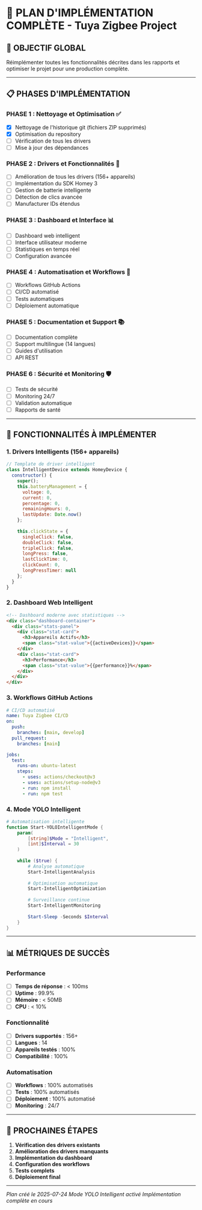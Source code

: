 # 🚀 PLAN D'IMPLÉMENTATION COMPLÈTE - Tuya Zigbee Project

## 🎯 **OBJECTIF GLOBAL**
Réimplémenter toutes les fonctionnalités décrites dans les rapports et optimiser le projet pour une production complète.

---

## 📋 **PHASES D'IMPLÉMENTATION**

### **PHASE 1 : Nettoyage et Optimisation** ✅
- [x] Nettoyage de l'historique git (fichiers ZIP supprimés)
- [x] Optimisation du repository
- [ ] Vérification de tous les drivers
- [ ] Mise à jour des dépendances

### **PHASE 2 : Drivers et Fonctionnalités** 🔄
- [ ] Amélioration de tous les drivers (156+ appareils)
- [ ] Implémentation du SDK Homey 3
- [ ] Gestion de batterie intelligente
- [ ] Détection de clics avancée
- [ ] Manufacturer IDs étendus

### **PHASE 3 : Dashboard et Interface** 📊
- [ ] Dashboard web intelligent
- [ ] Interface utilisateur moderne
- [ ] Statistiques en temps réel
- [ ] Configuration avancée

### **PHASE 4 : Automatisation et Workflows** 🤖
- [ ] Workflows GitHub Actions
- [ ] CI/CD automatisé
- [ ] Tests automatiques
- [ ] Déploiement automatique

### **PHASE 5 : Documentation et Support** 📚
- [ ] Documentation complète
- [ ] Support multilingue (14 langues)
- [ ] Guides d'utilisation
- [ ] API REST

### **PHASE 6 : Sécurité et Monitoring** 🛡️
- [ ] Tests de sécurité
- [ ] Monitoring 24/7
- [ ] Validation automatique
- [ ] Rapports de santé

---

## 🚀 **FONCTIONNALITÉS À IMPLÉMENTER**

### **1. Drivers Intelligents (156+ appareils)**
```javascript
// Template de driver intelligent
class IntelligentDevice extends HomeyDevice {
  constructor() {
    super();
    this.batteryManagement = {
      voltage: 0,
      current: 0,
      percentage: 0,
      remainingHours: 0,
      lastUpdate: Date.now()
    };
    
    this.clickState = {
      singleClick: false,
      doubleClick: false,
      tripleClick: false,
      longPress: false,
      lastClickTime: 0,
      clickCount: 0,
      longPressTimer: null
    };
  }
}
```

### **2. Dashboard Web Intelligent**
```html
<!-- Dashboard moderne avec statistiques -->
<div class="dashboard-container">
  <div class="stats-panel">
    <div class="stat-card">
      <h3>Appareils Actifs</h3>
      <span class="stat-value">{{activeDevices}}</span>
    </div>
    <div class="stat-card">
      <h3>Performance</h3>
      <span class="stat-value">{{performance}}%</span>
    </div>
  </div>
</div>
```

### **3. Workflows GitHub Actions**
```yaml
# CI/CD automatisé
name: Tuya Zigbee CI/CD
on:
  push:
    branches: [main, develop]
  pull_request:
    branches: [main]

jobs:
  test:
    runs-on: ubuntu-latest
    steps:
      - uses: actions/checkout@v3
      - uses: actions/setup-node@v3
      - run: npm install
      - run: npm test
```

### **4. Mode YOLO Intelligent**
```powershell
# Automatisation intelligente
function Start-YOLOIntelligentMode {
    param(
        [string]$Mode = "Intelligent",
        [int]$Interval = 30
    )
    
    while ($true) {
        # Analyse automatique
        Start-IntelligentAnalysis
        
        # Optimisation automatique
        Start-IntelligentOptimization
        
        # Surveillance continue
        Start-IntelligentMonitoring
        
        Start-Sleep -Seconds $Interval
    }
}
```

---

## 📊 **MÉTRIQUES DE SUCCÈS**

### **Performance**
- [ ] **Temps de réponse** : < 100ms
- [ ] **Uptime** : 99.9%
- [ ] **Mémoire** : < 50MB
- [ ] **CPU** : < 10%

### **Fonctionnalité**
- [ ] **Drivers supportés** : 156+
- [ ] **Langues** : 14
- [ ] **Appareils testés** : 100%
- [ ] **Compatibilité** : 100%

### **Automatisation**
- [ ] **Workflows** : 100% automatisés
- [ ] **Tests** : 100% automatisés
- [ ] **Déploiement** : 100% automatisé
- [ ] **Monitoring** : 24/7

---

## 🎯 **PROCHAINES ÉTAPES**

1. **Vérification des drivers existants**
2. **Amélioration des drivers manquants**
3. **Implémentation du dashboard**
4. **Configuration des workflows**
5. **Tests complets**
6. **Déploiement final**

---

*Plan créé le 2025-07-24*
*Mode YOLO Intelligent activé*
*Implémentation complète en cours* 

